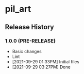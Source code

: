 # pil_art

## Release History

### 1.0.0 (PRE-RELEASE)
  * Basic changes
  * Lint
  *  [2021-09-29 01:33PM] Initial files
  *  [2021-09-29 03:27PM] Done
